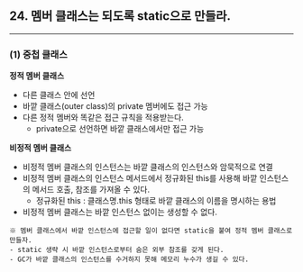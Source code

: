 ## 24. 멤버 클래스는 되도록 static으로 만들라.

---

### (1) 중첩 클래스

**정적 멤버 클래스**
- 다른 클래스 안에 선언
- 바깥 클래스(outer class)의 private 멤버에도 접근 가능
- 다른 정적 멤버와 똑같은 접근 규칙을 적용받는다.
  - private으로 선언하면 바깥 클래스에서만 접근 가능

**비정적 멤버 클래스**
- 비정적 멤버 클래스의 인스턴스는 바깥 클래스의 인스턴스와 암묵적으로 연결
- 비정적 멤버 클래스의 인스턴스 메서드에서 정규화된 this를 사용해 바깥 인스턴스의 메서드 호출, 참조를 가져올 수 있다.
  - 정규화된 this : 클래스명.this 형태로 바깥 클래스의 이름을 명시하는 용법
- 비정적 멤버 클래스는 바깥 인스턴스 없이는 생성할 수 없다.

```
※ 멤버 클래스에서 바깥 인스턴스에 접근할 일이 없다면 static을 붙여 정적 멤버 클래스로 만들자.
- static 생략 시 바깥 인스턴스로부터 숨은 외부 참조를 갖게 된다.
- GC가 바깥 클래스의 인스턴스를 수거하지 못해 메모리 누수가 생길 수 있다.
```